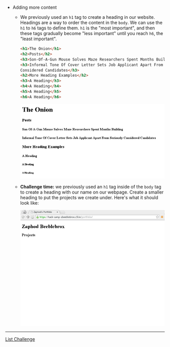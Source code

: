 - Adding more content
  - We previously used an `h1` tag to create a heading in our website.
    Headings are a way to order the content in the `body`. We can use the `h1`
    to `h6` tags to define them. `h1` is the "most important", and then these
    tags gradually become "less important" until you reach `h6`, the "least
    important".

    ```html
    <h1>The Onion</h1>
    <h2>Posts</h2>
    <h3>Son-Of-A-Gun Mouse Solves Maze Researchers Spent Months Building</h3>
    <h3>Informal Tone Of Cover Letter Sets Job Applicant Apart From Seriously
    Considered Candidates</h3>
    <h2>More Heading Examples</h2>
    <h3>A Heading</h3>
    <h4>A Heading</h4>
    <h5>A Heading</h5>
    <h6>A Heading</h6>
    ```
    
    ![](img/c9_heading_examples.png)

  - **Challenge time:** we previously used an `h1` tag inside of the `body`
    tag to create a heading with our name on our webpage. Create a smaller
    heading to put the projects we create under. Here's what it should look
    like:

    ![](img/c9_create_projects_heading.png)

--------------------------------------------------------------------------------

[List Challenge](list_challenge.md)